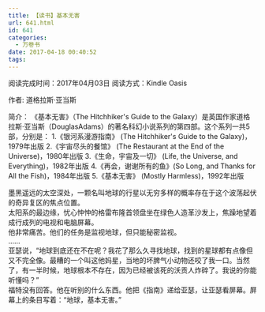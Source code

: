 ```yaml
---
title: 【读书】基本无害
url: 641.html
id: 641
categories:
  - 万卷书
date: 2017-04-18 00:40:52
tags:
---
```


阅读完成时间：2017年04月03日
阅读方式：Kindle Oasis

作者: 道格拉斯·亚当斯  

简介：
《基本无害》（The Hitchhiker's Guide to the Galaxy）是英国作家道格拉斯·亚当斯（DouglasAdams）的著名科幻小说系列的第四部。这个系列一共5部，分别是：
1.《银河系漫游指南》 (The Hitchhiker's Guide to the Galaxy)，1979年出版
2.《宇宙尽头的餐馆》 (The Restaurant at the End of the Universe)，1980年出版
3.《生命，宇宙及一切》 (Life, the Universe, and Everything)，1982年出版
4.《再会，谢谢所有的鱼》(So Long, and Thanks for All the Fish)，1984年出版
5.《基本无害》 (Mostly Harmless)，1992年出版

墨黑遥远的太空深处，一颗名叫地球的行星以无穷多样的概率存在于这个波荡起伏的奇异复区的焦点位置。  
太阳系的最边缘，忧心忡忡的格雷布隆首领盘坐在绿色人造革沙发上，焦躁地望着成行成列的电视和电脑屏幕。  
他非常痛苦。他们的任务是监视地球，但只能秘密监视。  
……  
亚瑟说，“地球到底还在不在呢？我花了那么久寻找地球，找到的星球都有点像但又不完全像。最糟的一个叫这他妈星，当地的坏脾气小动物还咬了我一口。当然了，有一半时候，地球根本不存在，因为已经被该死的沃贡人炸碎了。我说的你能听懂吗？”  
福特没有回答。他在听别的什么东西。他把《指南》递给亚瑟，让亚瑟看屏幕。屏幕上的条目写着：“地球，基本无害。”